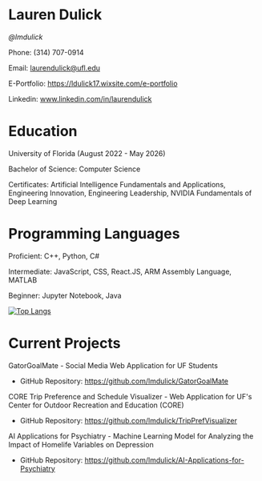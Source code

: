 # Lauren Dulick
_@lmdulick_

Phone:  (314) 707-0914

Email:  laurendulick@ufl.edu

E-Portfolio:  https://ldulick17.wixsite.com/e-portfolio

Linkedin:  www.linkedin.com/in/laurendulick


# Education
University of Florida  (August 2022 - May 2026)

Bachelor of Science:  Computer Science

Certificates:  Artificial Intelligence Fundamentals and Applications, Engineering Innovation, Engineering Leadership, NVIDIA Fundamentals of Deep Learning

# Programming Languages
Proficient:  C++, Python, C#

Intermediate:  JavaScript, CSS, React.JS, ARM Assembly Language, MATLAB

Beginner:  Jupyter Notebook, Java

[![Top Langs](https://github-readme-stats.vercel.app/api/top-langs/?username=lmdulick&layout=compact&theme=vision-friendly-light)](https://github.com/lmdulick/github-readme-stats)

# Current Projects
GatorGoalMate - Social Media Web Application for UF Students
- GitHub Repository: https://github.com/lmdulick/GatorGoalMate

CORE Trip Preference and Schedule Visualizer - Web Application for UF's Center for Outdoor Recreation and Education (CORE)
- GitHub Repository: https://github.com/lmdulick/TripPrefVisualizer

AI Applications for Psychiatry - Machine Learning Model for Analyzing the Impact of Homelife Variables on Depression
- GitHub Repository: https://github.com/lmdulick/AI-Applications-for-Psychiatry

